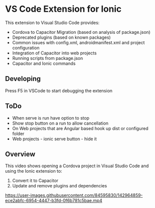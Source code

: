 # VS Code Extension for Ionic

This extension to Visual Studio Code provides:
- Cordova to Capacitor Migration (based on analysis of package.json)
- Deprecated plugins (based on known packages)
- Common issues with config.xml, androidmanifest.xml and project configuration
- Integration of Capacitor into web projects
- Running scripts from package.json
- Capacitor and Ionic commands

## Developing
Press F5 in VSCode to start debugging the extension

## ToDo
- When serve is run have option to stop
- Show stop button on a run to allow cancellation
- On Web projects that are Angular based hook up dist or configured folder
- Web projects - ionic serve button - hide it

## Overview
This video shows opening a Cordova project in Visual Studio Code and using the Ionic extension to:
1. Convert it to Capacitor
2. Update and remove plugins and dependencies

https://user-images.githubusercontent.com/84595830/142964859-ece2abfc-6954-4447-b3fd-0f6b781c5bae.mp4


